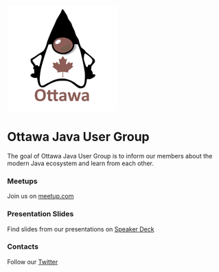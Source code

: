 ![Ottawa JUG logo](ottawa_jug_256.png "Ottawa JUG")

# Ottawa Java User Group

The goal of Ottawa Java User Group is to inform our members about the modern Java ecosystem and learn from each other.

### Meetups

Join us on [meetup.com](https://www.meetup.com/Ottawa-Java-User-Group/ "https://www.meetup.com/Ottawa-Java-User-Group/")

### Presentation Slides

Find slides from our presentations on [Speaker Deck](https://speakerdeck.com/ottawajug "https://speakerdeck.com/ottawajug") 

### Contacts

Follow our [Twitter](https://twitter.com/ottawajug "https://twitter.com/ottawajug")
